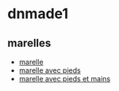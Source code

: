 # dnmade1

## marelles

*  [marelle](.mallein-gerin_carla/marelle.html)
*  [marelle avec pieds](./marelle_pieds.html)
*  [marelle avec pieds et mains](./marelle_pieds-mains.html)


